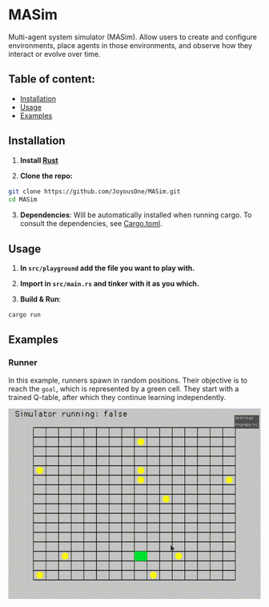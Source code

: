 # MASim

Multi-agent system simulator (MASim). Allow users to create and configure environments, place agents in those environments, and observe how they interact or evolve over time.

## Table of content:

- [Installation](#installation)
- [Usage](#usage)
- [Examples](#examples)

## Installation

1. **Install [Rust](https://www.rust-lang.org/fr/tools/install)**

2. **Clone the repo:**

```sh
git clone https://github.com/JoyousOne/MASim.git
cd MASim
```

3. **Dependencies**: Will be automatically installed when running cargo. To consult the dependencies, see [Cargo.toml](/Cargo.toml).

## Usage

1. **In `src/playground` add the file you want to play with.**

2. **Import in `src/main.rs` and tinker with it as you which.**

3. **Build & Run**:

```sh
cargo run
```

## Examples

### Runner

In this example, runners spawn in random positions. Their objective is to reach the `goal`, which is represented by a green cell. They start with a trained Q-table, after which they continue learning independently.

![runner_demo](./pictures/runner_demo.gif)

